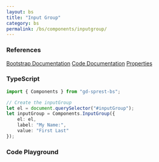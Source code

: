 ```yaml
---
layout: bs
title: "Input Group"
category: bs
permalink: /bs/components/inputgroup/
---
```


### References

<div class="bs">
    <div class="list-group">
        <a class="list-group-item list-group-item-action" href="https://getbootstrap.com/docs/5.1/components/input-group">Bootstrap Documentation</a>
        <a class="list-group-item list-group-item-action" href="/sprest-bs/modules/components_components.html#InputGroup">Code Documentation</a>
        <a class="list-group-item list-group-item-action" href="/sprest-bs/interfaces/components_components.IInputGroupProps.html">Properties</a>
    </div>
</div>

### TypeScript

```ts
import { Components } from "gd-sprest-bs";

// Create the inputGroup
let el = document.querySelector("#inputGroup");
let inputGroup = Components.InputGroup({
    el: el,
    label: "My Name:",
    value: "First Last"
});
```

### Code Playground

<div id="playground" class="bs"></div>
<script type="text/javascript">
    // Wait for the page to load
    window.addEventListener("load", function() {
        // Create the code editor
        var editor = CodeEditor(document.getElementById("playground"), true, [
            '// Create the input group',
            'Components.InputGroup({',
            '\tel: app,',
            '\tlabel: "My Name:",',
            '\tvalue: "First Last"',
            '});'
        ].join('\n'));
    });
</script>